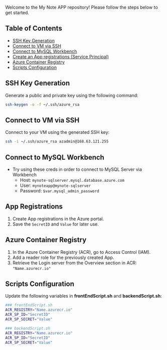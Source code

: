 Welcome to the My Note APP repository! Please follow the steps below to get started.

## Table of Contents
- [SSH Key Generation](#ssh-key-generation)
- [Connect to VM via SSH](#connect-to-vm-via-ssh)
- [Connect to MySQL Workbench](#connect-to-mysql-workbench)
- [Create an App registrations (Service Principal)](#app-registrations)
- [Azure Container Registry](#azure-container-registry)
- [Scripts Configuration](#scripts-configuration)

## SSH Key Generation
Generate a public and private key using the following command:

```bash
ssh-keygen -o -f ~/.ssh/azure_rsa
```
## Connect to VM via SSH
Connect to your VM using the generated SSH key:
```bash
ssh -i ~/.ssh/azure_rsa azadmin@168.63.121.255
```
## Connect to MySQL Workbench 
- Try using these creds in order to connect to MySQL Server via Workbench
  - Host: `mynote-sqlserver.mysql.database.azure.com`
  - User: `mynoteapp@mynote-sqlserver`
  - Password: `$var.mysql_admin_password`
 
## App Registrations
1. Create App registrations in the Azure portal.
2. Save the `SecretID` and `Value` for later use.

## Azure Container Registry
1. In the Azure Container Registry (ACR), go to Access Control (IAM).
2. Add a reader role for the previously created App.
3. Retrieve the Login server from the Overview section in ACR: `"Name.azurecr.io"`

## Scripts Configuration
Update the following variables in **frontEndScript.sh** and **backendScript.sh**:

```bash
### frontEndScript.sh
ACR_REGISTRY="Name.azurecr.io"
ACR_SP_ID="SecretID"
ACR_SP_SECRET="Value"
```

```bash
### backendScript.sh
ACR_REGISTRY="Name.azurecr.io"
ACR_SP_ID="SecretID"
ACR_SP_SECRET="Value"
``` 

